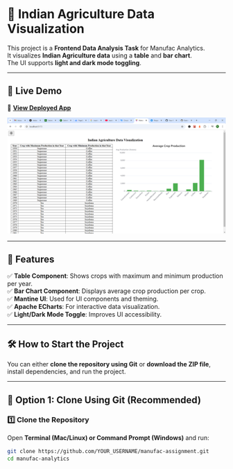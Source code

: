 # 🌾 Indian Agriculture Data Visualization

This project is a **Frontend Data Analysis Task** for Manufac Analytics.  
It visualizes **Indian Agriculture data** using a **table** and **bar chart**.  
The UI supports **light and dark mode toggling**.

---

## 🚀 Live Demo

🔗 **[View Deployed App](https://manufac-assignment-nine.vercel.app/)** 

![Agriculture Visualization Screenshot](public/assets/screenshot.png)  

---

## 📌 Features

✅ **Table Component**: Shows crops with maximum and minimum production per year.  
✅ **Bar Chart Component**: Displays average crop production per crop.  
✅ **Mantine UI**: Used for UI components and theming.  
✅ **Apache ECharts**: For interactive data visualization.  
✅ **Light/Dark Mode Toggle**: Improves UI accessibility.

---

## 🛠️ How to Start the Project

You can either **clone the repository using Git** or **download the ZIP file**, install dependencies, and run the project.

---

## **🔹 Option 1: Clone Using Git (Recommended)**

### **1️⃣ Clone the Repository**

Open **Terminal (Mac/Linux) or Command Prompt (Windows)** and run:

```sh
git clone https://github.com/YOUR_USERNAME/manufac-assignment.git
cd manufac-analytics
```
